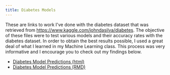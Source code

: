 ```yaml
---
title: Diabetes Models
---
```


These are links to work I've done with the diabetes dataset that was retrieved from https://www.kaggle.com/johndasilva/diabetes. The objective of these files were to test various models and their accuracy rates with the diabetes dataset. In order to obtain the best results possible, I used a great deal of what I learned in my Machine Learning class. This process was very informative and I encourage you to check out my findings below. 

- [Diabetes Model Predictions (html)](DiabetesPrediction.html)
- [Diabetes Model Predictions (RMD)](DiabetesPrediction.Rmd)
